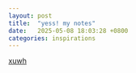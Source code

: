 ```yaml
---
layout: post
title:  "yess! my notes"
date:   2025-05-08 18:03:28 +0800
categories: inspirations
---
```


[xuwh](http://www.xuwh.net)
